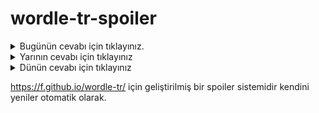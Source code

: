 # wordle-tr-spoiler

<details>
  <summary>Bugünün cevabı için tıklayınız.</summary>
  <br>
    <b> çakın </b>
</details>

<details>
  <summary>Yarının cevabı için tıklayınız</summary>
  <br>
   <b> gelin </b>
</details>

<details>
  <summary>Dünün cevabı için tıklayınız </summary>
  <br>
  <b> heyet </b>
</details>

https://f.github.io/wordle-tr/ için geliştirilmiş bir spoiler sistemidir kendini yeniler otomatik olarak.

